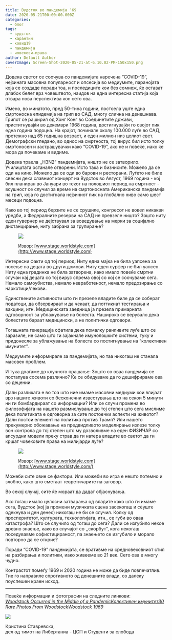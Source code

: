 ```yaml
---
title: Вудсток во пандемија ‘69
date: 2020-05-21T00:00:00.000Z
categories:
  - блог
tags:
  - вудсток
  - карантин
  - ковид19
  - пандемија
  - човекови-права
author: Default Author
coverImage: Screen-Shot-2020-05-21-at-6.10.02-PM-150x150.png
---
```


Додека светот се соочува со пандемијата наречена “COVID-19”, нејзината масовна популарност и опсесија во медиумите, паранојата која се создаде поради тоа, и последиците кои без сомнеж, ќе остават длабок белег врз човештвото, наидов на една интересна статија која отвара нова перспектива кон сето ова.  

Имено, во минатото, пред 50-тина години, постоела уште една смртоносна епидемија на грип во САД, многу слична на денешнава. Грипот се раширил од Хонг Конг во Соединетите држави, пристигнувајќи во декември 1968 година, достигнувајќи го својот пик една година подоцна. На крајот, починале околу 100.000 луѓе во САД, претежно над 65 годишна возраст, и еден милион низ целиот свет. Демографски гледано, во однос на смртноста, тој вирус бил исто толку смртоносен и застрашувачки како “COVID-19”, ако не и повеќе, иако ќе мора да почекаме и видиме.  

Додека траела ,,H3N2” пандемијата, ништо не се затворило. Училиштата останале отворени. Исто така и бизнисите. Можело да се оди на кино. Можело да се оди во барови и ресторани. Луѓето не биле свесни дека славниот концерт на Вудсток во Август, 1969 година - кој бил планиран во Јануари во текот на полошиот период на смртност - всушност се случил за време на смртоносната Американска пандемија на грип, која го достигнала нејзиниот пик на глобално ниво само шест месеци подоцна. 

Како во тој период берзите не се срушиле, конгресот не вовел никакви уредби, а Федералните резерви на САД не превзеле ништо? Зошто ниту еден гувернер не дејствувал за воведување на мерки за социјално дистанцирање, ниту забрана за групирање?

<figure>

![](http://s23257.pcdn.co/wp-content/uploads/2015/12/Woodstock4.jpg)

<figcaption>

Извор: [www.stage.worldstyle.com](http://www.stage.worldstyle.com)

</figcaption>

</figure>

Интересни факти од тој период: Ниту една мајка не била уапсена за носење на децата во други домови. Ниту еден сурфер не бил уапсен. Ниту една градинка не била затворена, иако имало повеќе смртни случаи кај децата со тој вирус спрема овој со кој се соочуваме сега. Немало самоубиства, немало невработеност, немало предозирање со наркотици/лекови.   

Единствените активности што ги презеле владите биле да се соберат податоци, да обзервираат и да чекаат, да поттикнат тестирања и вакцини, итн. Медицинската заедница ја презела примарната одговорност за ублажување на болеста. Нашироко се верувало дека болестите бараат медицински, а не политички одговори.  

Тогашната генерација сфатила дека помалку ранливите луѓе што се заразиле, не само што ги зајакнале имунoлошките системи, туку и придонесле за ублажување на болеста со постигнување на “колективен имунитет”.   

Медиумите информирале за пандемијата, но таа никогаш не станала масовен проблем.   

И тука доаѓаме до клучното прашање: Зошто со оваа пандемија се постапува сосема различно? Ќе се обидуваме да го дешифрираме ова со децении.  

Дали разликата е во тоа што ние имаме масовни медиуми кои влијаат врз нашите животи со бесконечни известувања што на секои 5 минути ни ги бомбардираат со информации? Или се случи промена во филозофијата на нашето размислување до тој степен што сега мислиме дека политиката е одговорна за сите постоечки аспекти на животот? Дали постои елемент на политика против Трамп? Или нашето прекумерно обожавање на предвидливото моделирање излезе толку вон контрола до тој степен што му дозволивме на еден ФИЗИЧАР со апсурдни модели преку страв да ги натера владите во светот да ги кршат човековите права на милијарди луѓе?

<figure>

![](http://s23257.pcdn.co/wp-content/uploads/2015/12/Woodstock70.jpg)

<figcaption>

Извор: [www.stage.worldstyle.com](http://www.stage.worldstyle.com/)

</figcaption>

</figure>

Можеби сите овие се фактори. Или можеби во игра е нешто потемно и злобно, како што сметаат теоретичарите на заговор.

Во секој случај, сите ќе мораат да дадат објаснувања. 

Ако тогаш имало целосни затварања од владите како што ги имаме сега, Вудсток (кој ја промени музичката сцена засекогаш и сèуште одекнува и ден денес) никогаш не би се случил. Колку од просперитетот, културата, технологијата, итн., се губи во оваа катастрофа? Што се случило од тогаш до сега? Дали се изгубило некое древно знаење, како во случајот со ,,скорбут”, кога некогаш поседувавме софистицираност, па знаењето се изгубило и морало повторно да се открие? 

Поради “COVID-19” пандемијата, се вративме на средновековниот стил на разбирања и политики, иако живееме во 21 век. Сето ова е многу чудно.

Контрастот помеѓу 1969 и 2020 година не може да биде повпечатлив. Тие го направиле спротивното од денешните влади, со далеку поуспешен краен исход. 

* * *

Повеќе информации и фотографии на следните линкови:  
[_Woodstock Occurred in the Middle of a Pandemic_](https://www.anti-empire.com/woodstock-occurred-in-the-middle-of-a-pandemic/?utm_campaign=shareaholic&fbclid=IwAR2KkxEKaE1RSal5u7AROWJ9A1iQuBpOJvu8l8CQfV3DVSX3-RuNNmxRquo)[_Колективен имунитет_](https://mk.wikipedia.org/wiki/%D0%9A%D0%BE%D0%BB%D0%B5%D0%BA%D1%82%D0%B8%D0%B2%D0%B5%D0%BD_%D0%B8%D0%BC%D1%83%D0%BD%D0%B8%D1%82%D0%B5%D1%82)[_30 Rare Photos From Woodstock_](http://stage.worldlifestyle.com/trending/30-rare-photos-woodstock-v2)[_Woodstock 1969_](https://www.rocksceneauctions.com/woodstock-1969/)  

![](http://libertaniabackup.local/wp-content/uploads/2020/05/Screen-Shot-2020-05-21-at-6.10.02-PM-150x150.png)

Кристина Ставревска,  
дел од тимот на Либертаниа - ЦСП и Студенти за слобода
